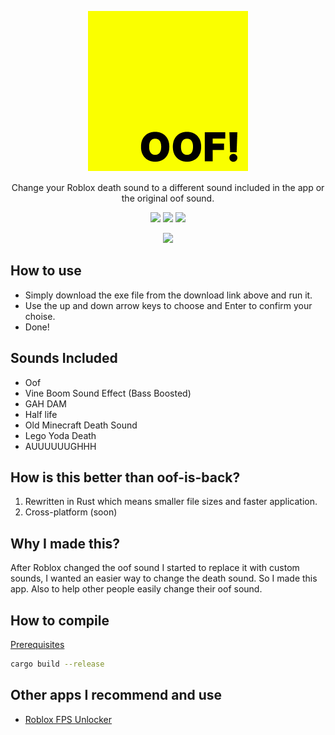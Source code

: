 <p align="center"><img src="https://github.com/SegoGithub/oof-is-back/blob/main/icon256.png?raw=true" /></p>
<p align="center">Change your Roblox death sound to a different sound included in the app or the original oof sound.</p>
<p align="center"><img src="https://img.shields.io/badge/Windows-0078D6?style=for-the-badge&logo=windows&logoColor=white" />
                  <img src="https://img.shields.io/badge/Rust-orange?logo=rust&logoColor=white&style=for-the-badge" />
                  <img src="https://img.shields.io/github/license/SegoGithub/oof-is-back-rust?style=for-the-badge" /></p>
<p align="center"><img src="http://ForTheBadge.com/images/badges/built-with-love.svg" /></>

## How to use
* Simply download the exe file from the download link above and run it.
* Use the up and down arrow keys to choose and Enter to confirm your choise.
* Done!

## Sounds Included
* Oof
* Vine Boom Sound Effect (Bass Boosted)
* GAH DAM
* Half life
* Old Minecraft Death Sound
* Lego Yoda Death
* AUUUUUUGHHH

## How is this better than oof-is-back?
1. Rewritten in Rust which means smaller file sizes and faster application.
2. Cross-platform (soon)

## Why I made this?
After Roblox changed the oof sound I started to replace it with custom sounds, I wanted an easier way to change the death sound. So I made this app. Also to help other people easily change their oof sound.

## How to compile

[Prerequisites](https://www.rust-lang.org/learn/get-started)

```bash
cargo build --release
```

## Other apps I recommend and use
* [Roblox FPS Unlocker](https://github.com/axstin/rbxfpsunlocker)
